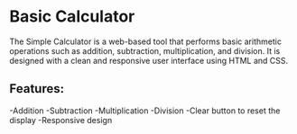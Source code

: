 # Basic Calculator

The Simple Calculator is a web-based tool that performs basic arithmetic operations such as addition, subtraction, multiplication, and division. It is designed with a clean and responsive user interface using HTML and CSS.

## Features:
-Addition
-Subtraction
-Multiplication
-Division
-Clear button to reset the display
-Responsive design
